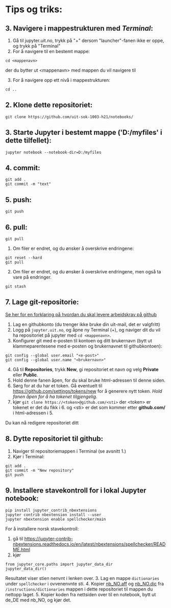 # Tips og triks:

## 3. Navigere i mappestrukturen med *Terminal*:

1. Gå til jupyter.uit.no, trykk på "+" dersom "launcher"-fanen ikke er oppe, og trykk på "Terminal"
2. For å navigere til en bestemt mappe:
```
cd <mappenavn>
```
der du bytter ut \<mappenavn\> med mappen du vil navigere til
    
3. For å navigere opp ett nivå i mappestrukturen:
```
cd ..
```

## 2. Klone dette repositoriet: 
```
git clone https://github.com/uit-sok-1003-h21/notebooks/
```    
 
## 3. Starte Jupyter i bestemt mappe ('D:/myfiles' i dette tilfellet): 
```
jupyter notebook --notebook-dir=D:/myfiles
```        
 
## 4. commit: 
```
git add .
git commit -m "text"
```   
 
## 5. push: 
```  
git push
```
 
## 6. pull: 
```     
git pull
```
1. Om filer er endret, og du ønsker å overskrive endringene:
```
git reset --hard
git pull
```

2. Om filer er endret, og du ønsker å overskrive endringene, men også ta vare på endringer.
```
git stash
```  
 
## 7. Lage git-repositorie:
[Se her for en forklaring på hvordan du skal levere arbeidskrav på github](https://github.com/uit-sok-1003-h21/uit-sok-1003-h21.github.io/blob/main/github.html)

1. Lag en githubkonto (du trenger ikke bruke din uit-mail, det er valgfritt)
2. Logg på `jupyter.uit.no`, og åpne ny Terminal (+), og naviger dit du vil ha repositoriet på jupyter med `cd <mappenavn>`.
3. Konfigurer git med e-posten til kontoen og ditt brukernavn (bytt ut klammeparentesene med e-posten og brukernavnet til githubkontoen):
```
git config --global user.email "<e-post>"
git config --global user.name "<brukernavn>"
```
4. Gå til **Repositories**, trykk **New**, gi repositoriet et navn og velg **Private** eller **Public**. 
5. Hold denne fanen åpen, for du skal bruke html-adressen til denne siden.
6. Sørg for at du har et token. Gå eventuelt til https://github.com/settings/tokens/new for å generere nytt token. *Hold fanen åpen for å ha tokenet tilgjengelig.*
7. kjør `git clone https://<token>@github.com/<sti>` der \<token\> er tokenet er det du fikk i 6. og \<sti\> er det som kommer etter **github.com/**  i html-adressen i 5.

 Du kan nå redigere repositoriet ditt
 
 
## 8. Dytte repositoriet til github:
1. Naviger til repositoriemappen i Terminal (se avsnitt 1.)
2. Kjør i Terminal:
```
git add .
git commit -m "New repository"
git push 
```
      
      
 
 
## 9. Installere stavekontroll for i lokal Jupyter notebook:
```
pip install jupyter_contrib_nbextensions
jupyter contrib nbextension install --user
jupyter nbextension enable spellchecker/main
```
 
For å installere norsk stavekontroll:
1. gå til https://jupyter-contrib-nbextensions.readthedocs.io/en/latest/nbextensions/spellchecker/README.html
2. kjør
 
```
from jupyter_core.paths import jupyter_data_dir
jupyter_data_dir()
```
 
Resultatet viser stien nenvnt i lenken over. 
3. Lag en mappe `dictionaries` under `spellchecker` i ovvenenvnte sti.
4. Kopier [nb_NO.aff](./dictionaries/nb_NO.aff) og [nb_NO.dic](./dictionaries/nb_NO.dic) fra `/instructions/dictionaries` mappen i dette repositoriet til mappen du nettopp laget.
5. Kopier koden fra nettsiden over til en notebook, bytt ut de_DE med nb_NO, og kjør det.
        
